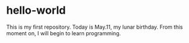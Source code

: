 # hello-world
This is my first repository.
Today is May.11, my lunar birthday. From this moment on, I will begin to learn programming.

